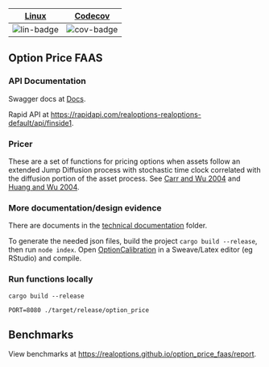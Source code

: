 | [Linux][lin-link] | [Codecov][cov-link] |
| :---------------: | :-----------------: |
| ![lin-badge]      | ![cov-badge]        |

[lin-badge]: https://github.com/realoptions/option_price_faas/workflows/test/badge.svg
[lin-link]:  https://github.com/realoptions/option_price_faas/actions
[cov-badge]: https://codecov.io/gh/realoptions/option_price_faas/branch/master/graph/badge.svg
[cov-link]:  https://codecov.io/gh/realoptions/option_price_faas

## Option Price FAAS

### API Documentation


Swagger docs at [Docs](https://developer.finside.org/).

Rapid API at https://rapidapi.com/realoptions-realoptions-default/api/finside1. 

### Pricer
These are a set of functions for pricing options when assets follow an extended Jump Diffusion process with stochastic time clock correlated with the diffusion portion of the asset process. See [Carr and Wu 2004](http://faculty.baruch.cuny.edu/lwu/papers/timechangeLevy_JFE2004.pdf) and [Huang and Wu 2004](https://pdfs.semanticscholar.org/0065/9b64e38e097f9df521ea5393ede9a2b6f824.pdf?_ga=2.75168529.2091536158.1531661727-680909490.1531661727).

### More documentation/design evidence

There are documents in the [technical documentation](./techdoc) folder.

To generate the needed json files, build the project `cargo build --release`, then run `node index`.  Open [OptionCalibration](./docs/OptionCalibration.rnw) in a Sweave/Latex editor (eg RStudio) and compile.



### Run functions locally

`cargo build --release`

`PORT=8080 ./target/release/option_price`

## Benchmarks

View benchmarks at https://realoptions.github.io/option_price_faas/report.
